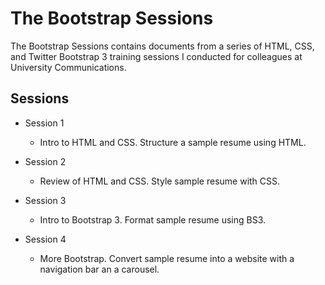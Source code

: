 # The Bootstrap Sessions

The Bootstrap Sessions contains documents from a series of HTML, CSS, and Twitter Bootstrap 3 training sessions I conducted for colleagues at University Communications.

## Sessions

- Session 1

  - Intro to HTML and CSS. Structure a sample resume using HTML.

- Session 2

  - Review of HTML and CSS. Style sample resume with CSS.
  
- Session 3

  - Intro to Bootstrap 3. Format sample resume using BS3.
  
- Session 4
  
  - More Bootstrap. Convert sample resume into a website with a navigation bar an a carousel. 
